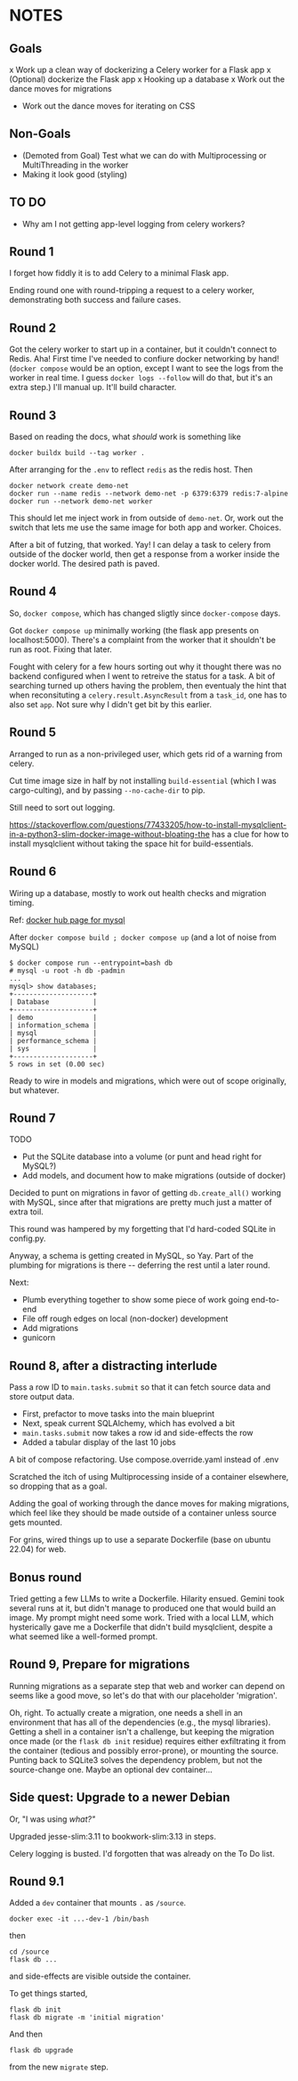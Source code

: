 # NOTES

## Goals

  x Work up a clean way of dockerizing a Celery worker for a Flask app
  x (Optional) dockerize the Flask app
  x Hooking up a database
  x Work out the dance moves for migrations
  * Work out the dance moves for iterating on CSS

## Non-Goals

  * (Demoted from Goal) Test what we can do with Multiprocessing or MultiThreading in the worker
  * Making it look good (styling)

## TO DO

  * Why am I not getting app-level logging from celery workers?

## Round 1

I forget how fiddly it is to add Celery to a minimal Flask app.

Ending round one with round-tripping a request to a celery worker,
demonstrating both success and failure cases.

## Round 2

Got the celery worker to start up in a container, but it couldn't
connect to Redis. Aha! First time I've needed to confiure
docker networking by hand! (`docker compose` would be an option,
except I want to see the logs from the worker in real time.
I guess `docker logs --follow` will do that, but it's an extra
step.) I'll manual up. It'll build character.

## Round 3

Based on reading the docs, what _should_ work is something like

    docker buildx build --tag worker .

After arranging for the `.env` to reflect `redis` as the redis host.
Then

    docker network create demo-net
    docker run --name redis --network demo-net -p 6379:6379 redis:7-alpine
    docker run --network demo-net worker

This should let me inject work in from outside of `demo-net`.
Or, work out the switch that lets me use the same image for
both app and worker. Choices.

After a bit of futzing, that worked. Yay! I can delay a task to celery
from outside of the docker world, then get a response from a worker
inside the docker world. The desired path is paved.

## Round 4

So, `docker compose`, which has changed sligtly since `docker-compose` days.

Got `docker compose up` minimally working (the flask app presents on localhost:5000).
There's a complaint from the worker that it shouldn't be run as root. Fixing that later.

Fought with celery for a few hours sorting out why it thought there was no backend
configured when I went to retreive the status for a task. A bit of searching turned
up others having the problem, then eventualy the hint that when reconsituting a
`celery.result.AsyncResult` from a `task_id`, one has to also set `app`. Not sure
why I didn't get bit by this earlier.

## Round 5

Arranged to run as a non-privileged user, which gets rid of a warning from celery.

Cut time image size in half by not installing `build-essential` (which I was cargo-culting),
and by passing `--no-cache-dir` to pip.

Still need to sort out logging.

https://stackoverflow.com/questions/77433205/how-to-install-mysqlclient-in-a-python3-slim-docker-image-without-bloating-the
has a clue for how to install mysqlclient without taking the space hit for build-essentials.

## Round 6

Wiring up a database, mostly to work out health checks and migration timing.

Ref: [docker hub page for mysql](https://hub.docker.com/_/mysql)

After `docker compose build ; docker compose up` (and a lot of noise from MySQL)

    $ docker compose run --entrypoint=bash db
    # mysql -u root -h db -padmin
    ...
    mysql> show databases;
    +--------------------+
    | Database           |
    +--------------------+
    | demo               |
    | information_schema |
    | mysql              |
    | performance_schema |
    | sys                |
    +--------------------+
    5 rows in set (0.00 sec)

Ready to wire in models and migrations, which were out of scope originally, but whatever.

## Round 7

TODO

  * Put the SQLite database into a volume (or punt and head right for MySQL?)
  * Add models, and document how to make migrations (outside of docker)

Decided to punt on migrations in favor of getting `db.create_all()` working with MySQL,
since after that migrations are pretty much just a matter of extra toil.

This round was hampered by my forgetting that I'd hard-coded SQLite in config.py.

Anyway, a schema is getting created in MySQL, so Yay. Part of the plumbing for
migrations is there -- deferring the rest until a later round.

Next:

  * Plumb everything together to show some piece of work going end-to-end
  * File off rough edges on local (non-docker) development
  * Add migrations
  * gunicorn

## Round 8, after a distracting interlude

Pass a row ID to `main.tasks.submit` so that it can fetch source data and store output data.

  * First, prefactor to move tasks into the main blueprint
  * Next, speak current SQLAlchemy, which has evolved a bit
  * `main.tasks.submit` now takes a row id and side-effects the row
  * Added a tabular display of the last 10 jobs

A bit of compose refactoring. Use compose.override.yaml instead of .env

Scratched the itch of using Multiprocessing inside of a container elsewhere,
so dropping that as a goal.

Adding the goal of working through the dance moves for making migrations,
which feel like they should be made outside of a container unless source
gets mounted.

For grins, wired things up to use a separate Dockerfile (base on ubuntu 22.04) for web.

## Bonus round

Tried getting a few LLMs to write a Dockerfile. Hilarity ensued. Gemini took several
runs at it, but didn't manage to produced one that would build an image. My prompt
might need some work. Tried with a local LLM, which hysterically gave me a Dockerfile
that didn't build mysqlclient, despite a what seemed like a well-formed prompt.

## Round 9, Prepare for migrations

Running migrations as a separate step that web and worker can depend on seems
like a good move, so let's do that with our placeholder 'migration'.

Oh, right. To actually create a migration, one needs a shell in an environment
that has all of the dependencies (e.g., the mysql libraries). Getting a
shell in a container isn't a challenge, but keeping the migration once
made (or the `flask db init` residue) requires either exfiltrating it
from the container (tedious and possibly error-prone), or mounting the
source. Punting back to SQLite3 solves the dependency problem, but
not the source-change one. Maybe an optional dev container...

## Side quest: Upgrade to a newer Debian

Or, "I was using _what?"_

Upgraded jesse-slim:3.11 to bookwork-slim:3.13 in steps.

Celery logging is busted. I'd forgotten that was already on the To Do list.

## Round 9.1

Added a `dev` container that mounts `.` as `/source`.

    docker exec -it ...-dev-1 /bin/bash

then

    cd /source
    flask db ...

and side-effects are visible outside the container.

To get things started,

    flask db init
    flask db migrate -m 'initial migration'

And then

    flask db upgrade

from the new `migrate` step.

